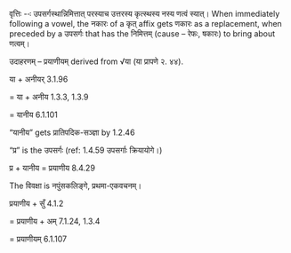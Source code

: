 




वृत्तिः --ः उपसर्गस्थान्निमित्तात् परस्याच उत्तरस्य कृत्स्थस्य नस्य णत्वं स्यात्। When immediately following a vowel, the नकारः of a कृत् affix gets णकारः as a replacement, when preceded by a उपसर्गः that has the निमित्तम् (cause – रेफः, षकारः) to bring about णत्वम्।


उदाहरणम् – प्रयाणीयम् derived from √या (या प्रापणे २. ४४).


या + अनीयर् 3.1.96

= या + अनीय 1.3.3, 1.3.9

= यानीय 6.1.101

“यानीय” gets प्रातिपदिक-सञ्ज्ञा by 1.2.46

“प्र” is the उपसर्गः (ref: 1.4.59 उपसर्गाः क्रियायोगे।)

प्र + यानीय = प्रयाणीय 8.4.29


The विवक्षा is नपुंसकलिङ्गे, प्रथमा-एकवचनम्।

प्रयाणीय + सुँ 4.1.2

= प्रयाणीय + अम् 7.1.24, 1.3.4

= प्रयाणीयम् 6.1.107

